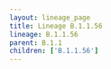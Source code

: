 ```yaml
---
layout: lineage_page
title: Lineage B.1.1.56
lineage: B.1.1.56
parent: B.1.1
children: ['B.1.1.56']
---
```

